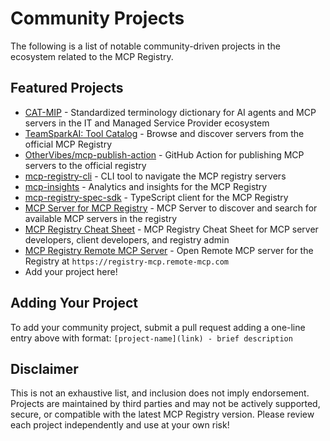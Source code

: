 # Community Projects

The following is a list of notable community-driven projects in the ecosystem related to the MCP Registry.

## Featured Projects

- [CAT-MIP](https://cat-mip.org) - Standardized terminology dictionary for AI agents and MCP servers in the IT and Managed Service Provider ecosystem
- [TeamSparkAI: Tool Catalog](https://github.com/TeamSparkAI/ToolCatalog) - Browse and discover servers from the official MCP Registry
- [OtherVibes/mcp-publish-action](https://github.com/OtherVibes/mcp-publish-action) - GitHub Action for publishing MCP servers to the official registry
- [mcp-registry-cli](https://pypi.org/project/mcp-registry-cli/) - CLI tool to navigate the MCP registry servers
- [mcp-insights](https://github.com/joelverhagen/mcp-insights/) - Analytics and insights for the MCP Registry
- [mcp-registry-spec-sdk](https://www.npmjs.com/package/mcp-registry-spec-sdk) - TypeScript client for the MCP Registry
- [MCP Server for MCP Registry](https://github.com/formulahendry/mcp-server-mcp-registry) - MCP Server to discover and search for available MCP servers in the registry
- [MCP Registry Cheat Sheet](https://github.com/subbyte/mcp-registry-cheatsheet) - MCP Registry Cheat Sheet for MCP server developers, client developers, and registry admin
- [MCP Registry Remote MCP Server](https://github.com/jaw9c/mcp-registry-mcp) - Open Remote MCP server for the Registry at `https://registry-mcp.remote-mcp.com`
- Add your project here!

## Adding Your Project

To add your community project, submit a pull request adding a one-line entry above with format: `[project-name](link) - brief description`

## Disclaimer

This is not an exhaustive list, and inclusion does not imply endorsement. Projects are maintained by third parties and may not be actively
supported, secure, or compatible with the latest MCP Registry version.
Please review each project independently and use at your own risk!
